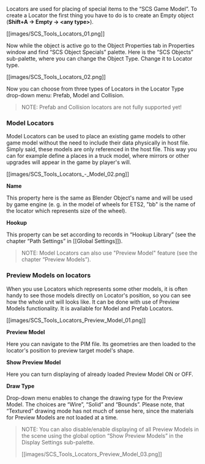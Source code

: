 Locators are used for placing of special items to the “SCS Game Model”.
To create a Locator the first thing you have to do is to create an Empty object (**Shift+A → Empty → \<any type>**).

[[images/SCS_Tools_Locators_01.png]]

Now while the object is active go to the Object Properties tab in Properties window and find “SCS Object Specials” palette. Here is the “SCS Objects” sub-palette, where you can change the Object Type. Change it to Locator type.

[[images/SCS_Tools_Locators_02.png]]

Now you can choose from three types of Locators in the Locator Type drop-down menu: Prefab, Model and Collision.

> NOTE: Prefab and Collision locators are not fully supported yet!


### Model Locators

Model Locators can be used to place an existing game models to other game model without the need to include their data physically in host file. Simply said, these models are only referenced in the host file. This way you can for example define a places in a truck model, where mirrors or other upgrades will appear in the game by player's will.

[[images/SCS_Tools_Locators_-_Model_02.png]]


**Name**

This property here is the same as Blender Object's name and will be used by game engine (e. g. in the model of wheels for ETS2, "bb" is the name of the locator which represents size of the wheel).

**Hookup**

This property can be set according to records in “Hookup Library” (see the chapter “Path Settings” in [[Global Settings]]).

> NOTE: Model Locators can also use "Preview Model" feature (see the chapter “Preview Models”).


### Preview Models on locators

When you use Locators which represents some other models, it is often handy to see those models directly on Locator's position, so you can see how the whole unit will looks like. It can be done with use of Preview Models functionality. It is available for Model and Prefab Locators.

[[images/SCS_Tools_Locators_Preview_Model_01.png]]


**Preview Model**

Here you can navigate to the PIM file. Its geometries are then loaded to the locator's position to preview target model's shape.


**Show Preview Model**

Here you can turn displaying of already loaded Preview Model ON or OFF.


**Draw Type**

Drop-down menu enables to change the drawing type for the Preview Model. The choices are “Wire”, “Solid” and “Bounds”. Please note, that “Textured” drawing mode has not much of sense here, since the materials for Preview Models are not loaded at a time.

> NOTE: You can also disable/enable displaying of all Preview Models in the scene using the global option “Show Preview Models” in the Display Settings sub-palette.
> 
> [[images/SCS_Tools_Locators_Preview_Model_03.png]]